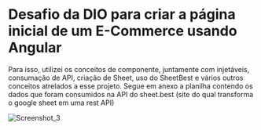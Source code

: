 # Desafio da DIO para criar a página inicial de um E-Commerce usando Angular

Para isso, utilizei os conceitos de componente, juntamente com injetáveis, consumação de API, criação de Sheet, uso do SheetBest e vários outros conceitos atrelados a esse projeto. Segue em anexo a planilha contendo os dados que foram consumidos na API do sheet.best (site do qual transforma o google sheet em uma rest API)

![Screenshot_3](https://user-images.githubusercontent.com/106348661/181398309-07ce4e19-f091-455d-8307-db8e87043d3e.png)
